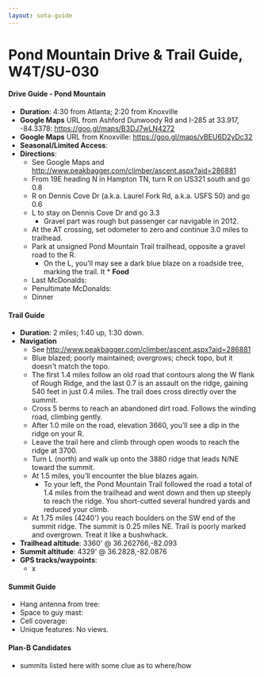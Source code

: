 ```yaml
---
layout: sota-guide
---
```

# Pond Mountain Drive & Trail Guide, W4T/SU-030

#### Drive Guide - Pond Mountain

* **Duration**: 4:30 from Atlanta; 2:20 from Knoxville
* **Google Maps** URL from Ashford Dunwoody Rd and I-285 at 33.917, -84.3378: https://goo.gl/maps/B3DJ7wLN4272
* **Google Maps** URL from Knoxville: https://goo.gl/maps/vBEU6D2yDc32
* **Seasonal/Limited Access**:
* **Directions**:
    * See Google Maps and http://www.peakbagger.com/climber/ascent.aspx?aid=286881
    * From 19E heading N in Hampton TN, turn R on US321 south and go 0.8
    * R on Dennis Cove Dr (a.k.a. Laurel Fork Rd, a.k.a. USFS 50) and go 0.6
    * L to stay on Dennis Cove Dr and go 3.3
        * Gravel part was rough but passenger car navigable in 2012.
    * At the AT crossing, set odometer to zero and continue 3.0 miles to trailhead.
    * Park at unsigned Pond Mountain Trail trailhead, opposite a gravel road to the R. 
        * On the L, you'll may see a dark blue blaze on a roadside tree, marking the trail. It * **Food**
    * Last McDonalds: 
    * Penultimate McDonalds: 
    * Dinner

#### Trail Guide

* **Duration**: 2 miles; 1:40 up, 1:30 down.
* **Navigation**
    * See http://www.peakbagger.com/climber/ascent.aspx?aid=286881
    * Blue blazed; poorly maintained; overgrows; check topo, but it doesn't match the topo.
    * The first 1.4 miles follow an old road that contours along the W flank of Rough Ridge, and the last 0.7 is an assault on the ridge, gaining 540 feet in just 0.4 miles. The trail does cross directly over the summit.
    * Cross 5 berms to reach an abandoned dirt road. Follows the winding road, climbing gently. 
    * After 1.0 mile on the road, elevation 3660, you’ll see a dip in the ridge on your R. 
    * Leave the trail here and climb through open woods to reach the ridge at 3700. 
    * Turn L (north) and walk up onto the 3880 ridge that leads N/NE toward the summit.
    * At 1.5 miles, you’ll encounter the blue blazes again. 
        * To your left, the Pond Mountain Trail followed the road a total of 1.4 miles from the trailhead and went down and then up steeply to reach the ridge. You short-cutted several hundred yards and reduced your climb.
    * At 1.75 miles (4240') you reach boulders on the SW end of the summit ridge. The summit is 0.25 miles NE. Trail is poorly marked and overgrown.  Treat it like a bushwhack. 
* **Trailhead altitude**: 3360' @ 36.262766,-82.093
* **Summit altitude**: 4329' @ 36.2828,-82.0876
* **GPS tracks/waypoints**:
    * x

#### Summit Guide

* Hang antenna from tree:
* Space to guy mast:
* Cell coverage:
* Unique features: No views.

#### Plan-B Candidates

* summits listed here with some clue as to where/how

